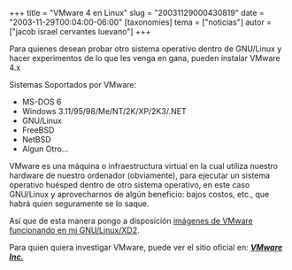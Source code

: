 +++
title = "VMware 4 en Linux"
slug = "20031129000430819"
date = "2003-11-29T00:04:00-06:00"
[taxonomies]
tema = ["noticias"]
autor = ["jacob israel cervantes luevano"]
+++

Para quienes desean probar otro sistema operativo dentro de GNU/Linux y
hacer experimentos de lo que les venga en gana, pueden instalar VMware
4.x

<!-- more -->
Sistemas Soportados por VMware:

- MS-DOS 6
- Windows 3.11/95/98/Me/NT/2K/XP/2K3/.NET
- GNU/Linux
- FreeBSD
- NetBSD
- Algun Otro...

VMware es una máquina o infraestructura virtual en la cual utiliza
nuestro hardware de nuestro ordenador (obviamente), para ejecutar un
sistema operativo huésped dentro de otro sistema operativo, en este caso
GNU/Linux y aprovecharnos de algún beneficio: bajos costos, etc., que
habrá quien seguramente se lo saque.

Así que de esta manera pongo a disposición [imágenes de VMware
funcionando en mi
GNU/Linux/XD2](http://www12.brinkster.com/jiclmame/linvmware/vmware.html).

Para quien quiera investigar VMware, puede ver el sitio oficial en:
[***VMware Inc.***](http://www.vmware.com)
